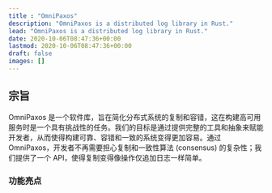 ```yaml
---
title : "OmniPaxos"
description: "OmniPaxos is a distributed log library in Rust."
lead: "OmniPaxos is a distributed log library in Rust."
date: 2020-10-06T08:47:36+00:00
lastmod: 2020-10-06T08:47:36+00:00
draft: false
images: []
---
```


## 宗旨
OmniPaxos 是一个软件库，旨在简化分布式系统的复制和容错，这在构建高可用服务时是一个具有挑战性的任务。我们的目标是通过提供完整的工具和抽象来赋能开发者，从而使得构建可靠、容错和一致的系统变得更加容易。通过 OmniPaxos，开发者不再需要担心复制和一致性算法 (consensus) 的复杂性；我们提供了一个 API，使得复制变得像操作仅追加日志一样简单。

### 功能亮点
